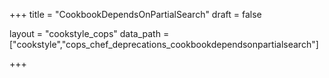 +++
title = "CookbookDependsOnPartialSearch"
draft = false

layout = "cookstyle_cops"
data_path = ["cookstyle","cops_chef_deprecations_cookbookdependsonpartialsearch"]

+++

<!-- The content of this page is automatically generated from the
cops_chef_deprecations_cookbookdependsonpartialsearch.yml file in github.com/chef/cookstyle/blob/master/docs-chef-io/data/cookstyle/. -->

